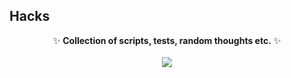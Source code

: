 ## Hacks

<p align="center">
✨ <b>Collection of scripts, tests, random thoughts etc.</b> ✨ <br><br>
  <img src=https://i.kym-cdn.com/entries/icons/facebook/000/022/702/hold_my_beer.jpg>
</p>

